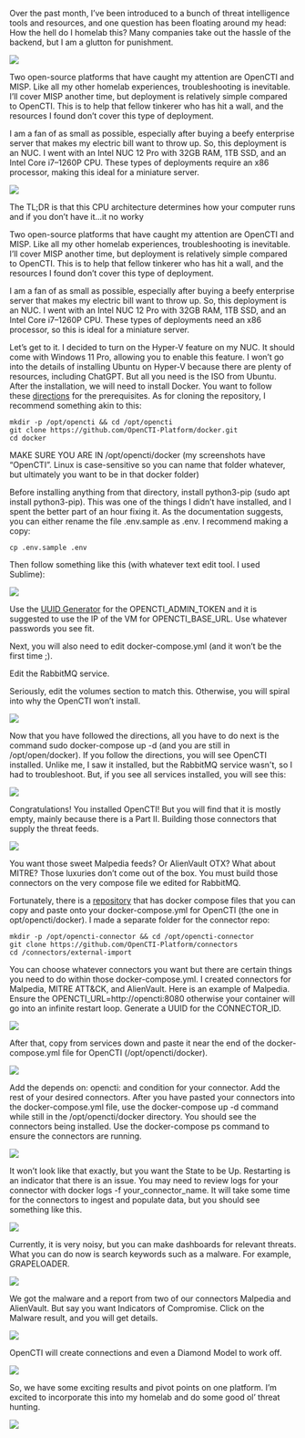 Over the past month, I’ve been introduced to a bunch of threat intelligence tools and resources, and one question has been floating around my head: How the hell do I homelab this? Many companies take out the hassle of the backend, but I am a glutton for punishment.

![](https://miro.medium.com/v2/resize:fit:522/1*Ou1GMIXZJ0uM2XXEhRHGTw.png)

Two open-source platforms that have caught my attention are OpenCTI and MISP. Like all my other homelab experiences, troubleshooting is inevitable. I’ll cover MISP another time, but deployment is relatively simple compared to OpenCTI. This is to help that fellow tinkerer who has hit a wall, and the resources I found don’t cover this type of deployment.

I am a fan of as small as possible, especially after buying a beefy enterprise server that makes my electric bill want to throw up. So, this deployment is an NUC. I went with an Intel NUC 12 Pro with 32GB RAM, 1TB SSD, and an Intel Core i7–1260P CPU. These types of deployments require an x86 processor, making this ideal for a miniature server.

![](https://miro.medium.com/v2/resize:fit:590/1*A0_SVWyfQ91ZDEgfQlPQyg.png)

The TL;DR is that this CPU architecture determines how your computer runs and if you don’t have it…it no worky

Two open-source platforms that have caught my attention are OpenCTI and MISP. Like all my other homelab experiences, troubleshooting is inevitable. I’ll cover MISP another time, but deployment is relatively simple compared to OpenCTI. This is to help that fellow tinkerer who has hit a wall, and the resources I found don’t cover this type of deployment.

I am a fan of as small as possible, especially after buying a beefy enterprise server that makes my electric bill want to throw up. So, this deployment is an NUC. I went with an Intel NUC 12 Pro with 32GB RAM, 1TB SSD, and an Intel Core i7–1260P CPU. These types of deployments need an x86 processor, so this is ideal for a miniature server.

Let’s get to it. I decided to turn on the Hyper-V feature on my NUC. It should come with Windows 11 Pro, allowing you to enable this feature. I won’t go into the details of installing Ubuntu on Hyper-V because there are plenty of resources, including ChatGPT. But all you need is the ISO from Ubuntu. After the installation, we will need to install Docker. You want to follow these [directions](https://docs.opencti.io/latest/deployment/installation/#using-docker) for the prerequisites. As for cloning the repository, I recommend something akin to this:

```
mkdir -p /opt/opencti && cd /opt/opencti  
git clone https://github.com/OpenCTI-Platform/docker.git  
cd docker
```

MAKE SURE YOU ARE IN /opt/opencti/docker (my screenshots have “OpenCTI”. Linux is case-sensitive so you can name that folder whatever, but ultimately you want to be in that docker folder)

Before installing anything from that directory, install python3-pip (sudo apt install python3-pip). This was one of the things I didn’t have installed, and I spent the better part of an hour fixing it. As the documentation suggests, you can either rename the file .env.sample as .env. I recommend making a copy:

```
cp .env.sample .env
```

Then follow something like this (with whatever text edit tool. I used Sublime):

![](https://miro.medium.com/v2/resize:fit:700/1*saHZ2RqJj6rttps2yHIVxw.png)

Use the [UUID Generator](https://www.uuidgenerator.net/) for the OPENCTI_ADMIN_TOKEN and it is suggested to use the IP of the VM for OPENCTI_BASE_URL. Use whatever passwords you see fit.

Next, you will also need to edit docker-compose.yml (and it won’t be the first time ;).

Edit the RabbitMQ service.

Seriously, edit the volumes section to match this. Otherwise, you will spiral into why the OpenCTI won’t install.

![](https://miro.medium.com/v2/resize:fit:700/1*7eW0TerilbCy0dvAnEJnGQ.png)

Now that you have followed the directions, all you have to do next is the command sudo docker-compose up -d (and you are still in /opt/open/docker). If you follow the directions, you will see OpenCTI installed. Unlike me, I saw it installed, but the RabbitMQ service wasn't, so I had to troubleshoot. But, if you see all services installed, you will see this:

![](https://miro.medium.com/v2/resize:fit:700/1*4cVXJfa1uLJ-p3_WDgBYBA.png)

Congratulations! You installed OpenCTI! But you will find that it is mostly empty, mainly because there is a Part II. Building those connectors that supply the threat feeds.

![](https://miro.medium.com/v2/resize:fit:562/1*DYFstkZR-5nc6ToVzgRUoA.png)

You want those sweet Malpedia feeds? Or AlienVault OTX? What about MITRE? Those luxuries don’t come out of the box. You must build those connectors on the very compose file we edited for RabbitMQ.

Fortunately, there is a [repository](https://github.com/OpenCTI-Platform/connectors) that has docker compose files that you can copy and paste onto your docker-compose.yml for OpenCTI (the one in opt/opencti/docker). I made a separate folder for the connector repo:

```
mkdir -p /opt/opencti-connector && cd /opt/opencti-connector  
git clone https://github.com/OpenCTI-Platform/connectors  
cd /connectors/external-import
```

You can choose whatever connectors you want but there are certain things you need to do within those docker-compose.yml. I created connectors for Malpedia, MITRE ATT&CK, and AlienVault. Here is an example of Malpedia. Ensure the OPENCTI_URL=http://opencti:8080 otherwise your container will go into an infinite restart loop. Generate a UUID for the CONNECTOR_ID.

![](https://miro.medium.com/v2/resize:fit:676/1*BDVQ2z_5COfP7wudRcFDVg.png)

After that, copy from services down and paste it near the end of the docker-compose.yml file for OpenCTI (/opt/opencti/docker).

![](https://miro.medium.com/v2/resize:fit:700/1*gDmIA3cgtqhor-p-hFFOxQ.png)

Add the depends on: opencti: and condition for your connector. Add the rest of your desired connectors. After you have pasted your connectors into the docker-compose.yml file, use the docker-compose up -d command while still in the /opt/opencti/docker directory. You should see the connectors being installed. Use the docker-compose ps command to ensure the connectors are running.

![](https://miro.medium.com/v2/resize:fit:700/1*ik5VyVwgM31msMsy6hHSkw.png)

It won’t look like that exactly, but you want the State to be Up. Restarting is an indicator that there is an issue. You may need to review logs for your connector with docker logs -f your_connector_name. It will take some time for the connectors to ingest and populate data, but you should see something like this.

![](https://miro.medium.com/v2/resize:fit:700/1*dNWiwhgyiZlu_M0wY73w2g.png)

Currently, it is very noisy, but you can make dashboards for relevant threats. What you can do now is search keywords such as a malware. For example, GRAPELOADER.

![](https://miro.medium.com/v2/resize:fit:700/1*Qt-Qkb_MXSBBwmsxA1nEUA.png)

We got the malware and a report from two of our connectors Malpedia and AlienVault. But say you want Indicators of Compromise. Click on the Malware result, and you will get details.

![](https://miro.medium.com/v2/resize:fit:700/1*wXdTL95mhB6BZxr4rqVGbQ.png)

OpenCTI will create connections and even a Diamond Model to work off.

![](https://miro.medium.com/v2/resize:fit:700/1*L1xnPtgTGu2t2sxVuGdpSQ.png)

So, we have some exciting results and pivot points on one platform. I’m excited to incorporate this into my homelab and do some good ol’ threat hunting.

![](https://miro.medium.com/v2/resize:fit:420/1*gJlj5Cygo2rZ9NgQMeSRig.png)